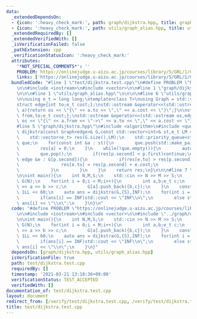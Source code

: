 ```yaml
---
data:
  _extendedDependsOn:
  - {icon: ':heavy_check_mark:', path: graph/dijkstra.hpp, title: graph/dijkstra.hpp}
  - {icon: ':heavy_check_mark:', path: utils/graph_alias.hpp, title: utils/graph_alias.hpp}
  _extendedRequiredBy: []
  _extendedVerifiedWith: []
  _isVerificationFailed: false
  _pathExtension: cpp
  _verificationStatusIcon: ':heavy_check_mark:'
  attributes:
    '*NOT_SPECIAL_COMMENTS*': ''
    PROBLEM: https://onlinejudge.u-aizu.ac.jp/courses/library/5/GRL/1/GRL_1_A
    links: ['https://onlinejudge.u-aizu.ac.jp/courses/library/5/GRL/1/GRL_1_A']
  bundledCode: "#line 1 \"test/dijkstra.test.cpp\"\n#define PROBLEM \"https://onlinejudge.u-aizu.ac.jp/courses/library/5/GRL/1/GRL_1_A\"\
    \n\n#include <iostream>\n#include <vector>\n\n#line 1 \"graph/dijkstra.hpp\"\n\
    \n\n\n#line 1 \"utils/graph_alias.hpp\"\n\n\n\n#line 6 \"utils/graph_alias.hpp\"\
    \n\nusing e_t = long long;\ntemplate<class T>\nusing Graph = std::vector<std::vector<T>>;\n\
    struct edge{int to;e_t cost;};\nstd::ostream &operator<<(std::ostream os,edge&\
    \ a){return os << \"{\" << a.to << \",\" << a.cost << \"}\";}\n\nstruct edge2{int\
    \ from,to;e_t cost;};\nstd::ostream &operator<<(std::ostream os,edge2& a){return\
    \ os << \"{\" << a.from << \"->\" << a.to << \",\" << a.cost << \"}\";}\n\n\n\
    #line 5 \"graph/dijkstra.hpp\"\n#include <algorithm>\n#include <queue>\n\nstd::vector<e_t>\
    \ dijkstra(const Graph<edge>& G,const std::vector<int>& st,e_t LM = std::numeric_limits<e_t>::max()){\n\
    \    std::vector<e_t> res(G.size(),LM);\n    std::priority_queue<std::pair<e_t,int>,std::vector<std::pair<e_t,int>>,std::greater<std::pair<e_t,int>>>\
    \ que;\n    for(const int &a : st){\n        que.push(std::make_pair(0,a));\n\
    \        res[a] = 0;\n    }\n    while(!que.empty()){\n        auto p = que.top();\n\
    \        que.pop();\n        if(res[p.second] < p.first)continue;\n        for(const\
    \ edge &e : G[p.second]){\n            if(res[e.to] > res[p.second] + e.cost){\n\
    \                res[e.to] = res[p.second] + e.cost;\n                que.push(std::make_pair(res[e.to],e.to));\n\
    \            }\n        }\n    }\n    return res;\n}\n\n\n#line 7 \"test/dijkstra.test.cpp\"\
    \n\nint main(){\n    int N,M,S;\n    std::cin >> N >> M >> S;\n    std::vector<std::vector<edge>>\
    \ G(N);\n    for(int i = 0;i < M;i++){\n        int a,b;e_t c;\n        std::cin\
    \ >> a >> b >> c;\n        G[a].push_back({b,c});\n    }\n    const e_t INF =\
    \ 1LL << 60;\n    auto ans = dijkstra(G,{S},INF);\n    for(int i = 0;i < N;i++){\n\
    \        if(ans[i] == INF)std::cout << \"INF\\n\";\n        else std::cout <<\
    \ ans[i] << \"\\n\";\n    }\n}\n"
  code: "#define PROBLEM \"https://onlinejudge.u-aizu.ac.jp/courses/library/5/GRL/1/GRL_1_A\"\
    \n\n#include <iostream>\n#include <vector>\n\n#include \"../graph/dijkstra.hpp\"\
    \n\nint main(){\n    int N,M,S;\n    std::cin >> N >> M >> S;\n    std::vector<std::vector<edge>>\
    \ G(N);\n    for(int i = 0;i < M;i++){\n        int a,b;e_t c;\n        std::cin\
    \ >> a >> b >> c;\n        G[a].push_back({b,c});\n    }\n    const e_t INF =\
    \ 1LL << 60;\n    auto ans = dijkstra(G,{S},INF);\n    for(int i = 0;i < N;i++){\n\
    \        if(ans[i] == INF)std::cout << \"INF\\n\";\n        else std::cout <<\
    \ ans[i] << \"\\n\";\n    }\n}"
  dependsOn: [graph/dijkstra.hpp, utils/graph_alias.hpp]
  isVerificationFile: true
  path: test/dijkstra.test.cpp
  requiredBy: []
  timestamp: '2021-03-21 13:18:36+09:00'
  verificationStatus: TEST_ACCEPTED
  verifiedWith: []
documentation_of: test/dijkstra.test.cpp
layout: document
redirect_from: [/verify/test/dijkstra.test.cpp, /verify/test/dijkstra.test.cpp.html]
title: test/dijkstra.test.cpp
---
```

